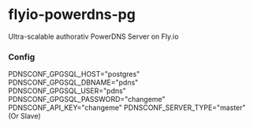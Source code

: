 # flyio-powerdns-pg
Ultra-scalable authorativ PowerDNS Server on Fly.io

### Config
PDNSCONF_GPGSQL_HOST="postgres"
PDNSCONF_GPGSQL_DBNAME="pdns"
PDNSCONF_GPGSQL_USER="pdns"
PDNSCONF_GPGSQL_PASSWORD="changeme"
PDNSCONF_API_KEY="changeme"
PDNSCONF_SERVER_TYPE="master" (Or Slave)
